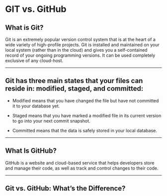 # GIT vs. GitHub
## What is Git?

  Git is an extremely popular version control system that is at the heart of a wide variety of high-profile projects. Git is installed and maintained on your local system (rather than in the cloud) and gives you a self-contained record of your ongoing programming versions. It can be used completely exclusive of any cloud-host.
___

## Git has three main states that your files can reside in: modified, staged, and committed:

* Modified means that you have changed the file but have not committed it to your database yet.

* Staged means that you have marked a modified file in its current version to go into your next commit snapshot.

* Committed means that the data is safely stored in your local database.
______
## What Is GitHub?
GitHub is a website and cloud-based service that helps developers store and manage their code, as well as track and control changes to their code. 
___

## Git vs. GitHub: What’s the Difference?
